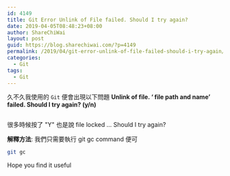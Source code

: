 ```yaml
---
id: 4149
title: Git Error Unlink of File failed. Should I try again?
date: 2019-04-05T08:48:23+08:00
author: ShareChiWai
layout: post
guid: https://blog.sharechiwai.com/?p=4149
permalink: /2019/04/git-error-unlink-of-file-failed-should-i-try-again/
categories:
  - Git
tags:
  - Git
---
```


久不久我使用的 `Git` 便會出現以下問題
**Unlink of file. &#8216; file path and name&#8217; failed. Should I try again? (y/n)**

<figure class="wp-block-image">

<img src="https://i0.wp.com/blog.sharechiwai.com/wp-content/uploads/2019/03/image-2.png?w=625&#038;ssl=1" alt="" class="wp-image-4150" srcset="https://i0.wp.com/blog.sharechiwai.com/wp-content/uploads/2019/03/image-2.png?w=871 871w, https://i0.wp.com/blog.sharechiwai.com/wp-content/uploads/2019/03/image-2.png?resize=300%2C57 300w, https://i0.wp.com/blog.sharechiwai.com/wp-content/uploads/2019/03/image-2.png?resize=768%2C145 768w, https://i0.wp.com/blog.sharechiwai.com/wp-content/uploads/2019/03/image-2.png?resize=624%2C118 624w" sizes="(max-width: 625px) 100vw, 625px" data-recalc-dims="1" /> </figure>

很多時候按了 "Y" 也是說 file locked ... Should I try again?

**解釋方法**:
我們只需要執行 git gc command 便可

```bash
git gc
```

Hope you find it useful
